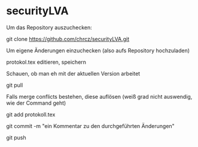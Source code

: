 securityLVA
===========

Um das Repository auszuchecken:

git clone https://github.com/chrcz/securityLVA.git

Um eigene Änderungen einzuchecken (also aufs Repository hochzuladen)

protokol.tex editieren, speichern

Schauen, ob man eh mit der aktuellen Version arbeitet

git pull

Falls merge conflicts bestehen, diese auflösen (weiß grad nicht auswendig, wie der Command geht)

git add protokoll.tex

git commit -m "ein Kommentar zu den durchgeführten Änderungen"

git push
